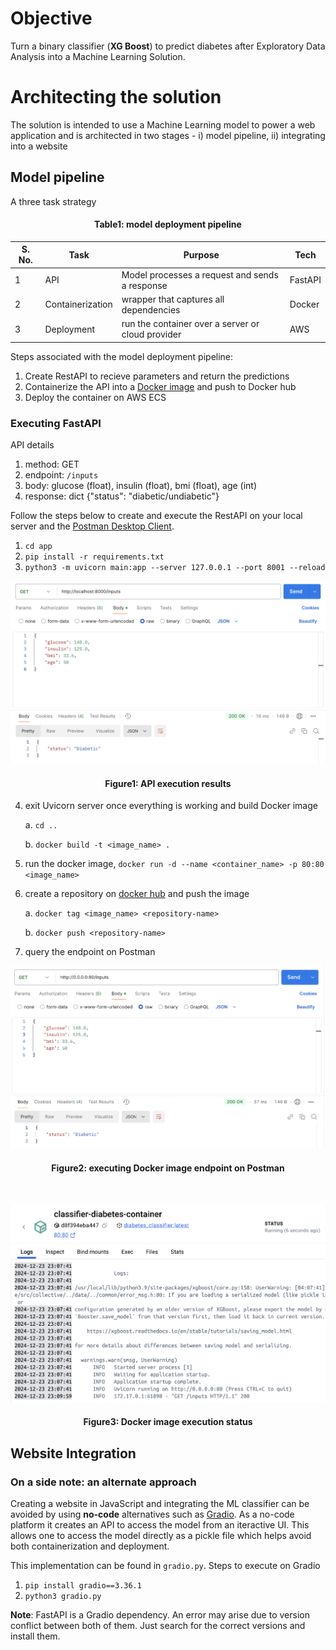 # Objective

Turn a binary classifier (**XG Boost**) to predict diabetes after Exploratory Data Analysis into a Machine Learning Solution.

# Architecting the solution

The solution is intended to use a Machine Learning model to power a web application and is architected in two stages - i) model pipeline, ii) integrating into a website

## Model pipeline
A three task strategy

<h4 style="text-align: center;">Table1: model deployment pipeline</h4>

| S. No. | Task | Purpose | Tech |
| ------ | ---- | ------- | ---- |
| 1 | API | Model processes a request and sends a response | FastAPI |
| 2 | Containerization | wrapper that captures all dependencies | Docker |
| 3 | Deployment | run the container over a server or cloud provider | AWS |

Steps associated with the model deployment pipeline:

1. Create RestAPI to recieve parameters and return the predictions
2. Containerize the API into a [Docker image](https://fastapi.tiangolo.com/deployment/docker/) and push to Docker hub
3. Deploy the container on AWS ECS

### Executing FastAPI

API details

1. method: GET
2. endpoint: `/inputs`
3. body: glucose (float), insulin (float), bmi (float), age (int)
4. response: dict {"status": "diabetic/undiabetic"}

Follow the steps below to create and execute the RestAPI on your local server and the [Postman Desktop Client](https://learning.postman.com/docs/getting-started/first-steps/get-postman/). 

1. `cd app`
2. `pip install -r requirements.txt`
3. `python3 -m uvicorn main:app --server 127.0.0.1 --port 8001 --reload`

<div align="center">

![](img/apiExecution.png)

</div>

<h4 style="text-align: center;">Figure1: API execution results</h4>

4. exit Uvicorn server once everything is working and build Docker image
    
    a. `cd ..`
    
    b. `docker build -t <image_name> .`

5. run the docker image, `docker run -d --name <container_name> -p 80:80 <image_name>`

6. create a repository on [docker hub](https://hub.docker.com) and push the image

    a. `docker tag <image_name> <repository-name>`

    b. `docker push <repository-name>`

7. query the endpoint on Postman

<div align="center">

![](img/apiExecution_Docker.png)

</div>

<h4 style="text-align: center;">Figure2: executing Docker image endpoint on Postman</h4>

<div align="center">
<br>

![](img/DockerExec.png)

</div>

<h4 style="text-align: center;">Figure3: Docker image execution status</h4>

## Website Integration


### On a side note: an alternate approach

Creating a website in JavaScript and integrating the ML classifier can be avoided by using **no-code** alternatives such as [Gradio](https://www.gradio.app). As a no-code platform it creates an API to access the model from an iteractive UI. This allows one to access the model directly as a pickle file which helps avoid both containerization and deployment.

This implementation can be found in `gradio.py`. Steps to execute on Gradio

1. `pip install gradio==3.36.1`
2. `python3 gradio.py`

**Note**: FastAPI is a Gradio dependency. An error may arise due to version conflict between both of them. Just search for the correct versions and install them.

